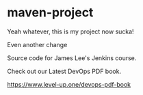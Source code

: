# maven-project

Yeah whatever, this is my project now sucka!

Even another change

Source code for James Lee's Jenkins course.

Check out our Latest DevOps PDF book.

https://www.level-up.one/devops-pdf-book
